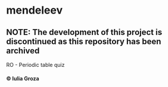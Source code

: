# mendeleev

## NOTE: The development of this project is discontinued as this repository has been archived

RO - Periodic table quiz

#### © Iulia Groza
